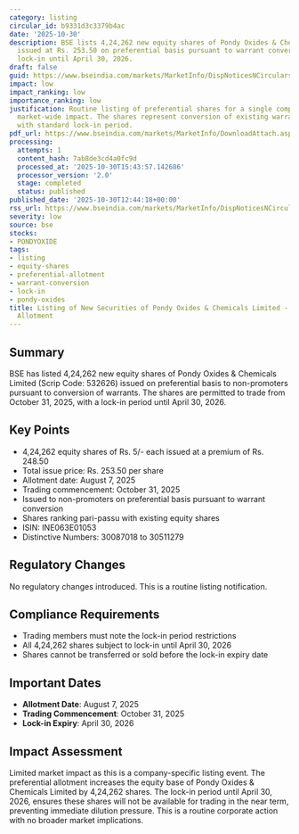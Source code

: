 ```yaml
---
category: listing
circular_id: b9331d3c3379b4ac
date: '2025-10-30'
description: BSE lists 4,24,262 new equity shares of Pondy Oxides & Chemicals Limited
  issued at Rs. 253.50 on preferential basis pursuant to warrant conversion, with
  lock-in until April 30, 2026.
draft: false
guid: https://www.bseindia.com/markets/MarketInfo/DispNoticesNCirculars.aspx?Noticeid={A18F96A3-0FF2-4EA1-9A66-3A74CB0482DF}&noticeno=20251030-27&dt=10/30/2025&icount=27&totcount=57&flag=0
impact: low
impact_ranking: low
importance_ranking: low
justification: Routine listing of preferential shares for a single company with limited
  market-wide impact. The shares represent conversion of existing warrants to non-promoters
  with standard lock-in period.
pdf_url: https://www.bseindia.com/markets/MarketInfo/DownloadAttach.aspx?id=20251030-27&attachedId=
processing:
  attempts: 1
  content_hash: 7ab8de3cd4a0fc9d
  processed_at: '2025-10-30T15:43:57.142686'
  processor_version: '2.0'
  stage: completed
  status: published
published_date: '2025-10-30T12:44:18+00:00'
rss_url: https://www.bseindia.com/markets/MarketInfo/DispNoticesNCirculars.aspx?Noticeid={A18F96A3-0FF2-4EA1-9A66-3A74CB0482DF}&noticeno=20251030-27&dt=10/30/2025&icount=27&totcount=57&flag=0
severity: low
source: bse
stocks:
- PONDYOXIDE
tags:
- listing
- equity-shares
- preferential-allotment
- warrant-conversion
- lock-in
- pondy-oxides
title: Listing of New Securities of Pondy Oxides & Chemicals Limited - Preferential
  Allotment
---
```


## Summary

BSE has listed 4,24,262 new equity shares of Pondy Oxides & Chemicals Limited (Scrip Code: 532626) issued on preferential basis to non-promoters pursuant to conversion of warrants. The shares are permitted to trade from October 31, 2025, with a lock-in period until April 30, 2026.

## Key Points

- 4,24,262 equity shares of Rs. 5/- each issued at a premium of Rs. 248.50
- Total issue price: Rs. 253.50 per share
- Allotment date: August 7, 2025
- Trading commencement: October 31, 2025
- Issued to non-promoters on preferential basis pursuant to warrant conversion
- Shares ranking pari-passu with existing equity shares
- ISIN: INE063E01053
- Distinctive Numbers: 30087018 to 30511279

## Regulatory Changes

No regulatory changes introduced. This is a routine listing notification.

## Compliance Requirements

- Trading members must note the lock-in period restrictions
- All 4,24,262 shares subject to lock-in until April 30, 2026
- Shares cannot be transferred or sold before the lock-in expiry date

## Important Dates

- **Allotment Date**: August 7, 2025
- **Trading Commencement**: October 31, 2025
- **Lock-in Expiry**: April 30, 2026

## Impact Assessment

Limited market impact as this is a company-specific listing event. The preferential allotment increases the equity base of Pondy Oxides & Chemicals Limited by 4,24,262 shares. The lock-in period until April 30, 2026, ensures these shares will not be available for trading in the near term, preventing immediate dilution pressure. This is a routine corporate action with no broader market implications.